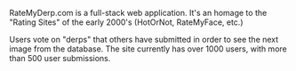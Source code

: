 RateMyDerp.com is a full-stack web application. It's an homage to the "Rating Sites" of the early 2000's (HotOrNot, RateMyFace, etc.)

Users vote on "derps" that others have submitted in order to see the next image from the database. The site currently has over 1000 users, with more than 500 user submissions.
